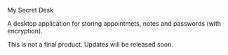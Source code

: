 My Secret Desk

A desktop application for storing appointmets, notes and passwords (with encryption).

This is not a final product. Updates will be released soon.
